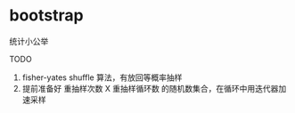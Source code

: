 # bootstrap
统计小公举

TODO
1. fisher-yates shuffle 算法，有放回等概率抽样
2. 提前准备好 重抽样次数 X 重抽样循环数 的随机数集合，在循环中用迭代器加速采样
